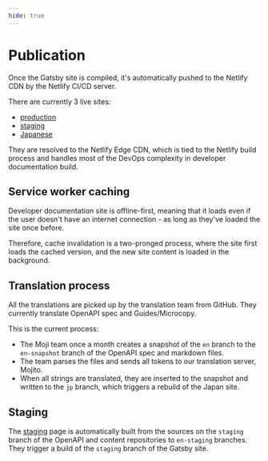 ```yaml
---
hide: true
---
```


<!-- does not need translation -->

# Publication

Once the Gatsby site is compiled, it's automatically pushed to
the Netlify CDN by the Netlify CI/CD server.

There are currently 3 live sites:

- [production]
- [staging]
- [Japanese]

They are resolved to the Netlify Edge CDN, which is tied to the
Netlify build process and handles most of the DevOps complexity
in developer documentation build.

## Service worker caching

Developer documentation site is offline-first, meaning
that it loads even if the user doesn't have an internet connection -
as long as they've loaded the site once before.

Therefore, cache invalidation is a two-pronged process, where the site first
loads the cached version, and the new site content is loaded in
the background.

## Translation process

All the translations are picked up by the translation team from GitHub.
They currently translate OpenAPI spec and Guides/Microcopy.

This is the current process:

<!-- markdownlint-disable line-length -->

- The Moji team once a month creates a snapshot of the `en` branch to the `en-snapshot` branch of the OpenAPI spec and markdown files.
- The team parses the files and sends all tokens to our translation server, Mojito.
- When all strings are translated, they are inserted to the snapshot and
written to the `jp` branch, which triggers a rebuild of the Japan site.

<!-- markdownlint-enable line-length -->

## Staging

The [staging] page is automatically built from the sources on the `staging`
branch of the OpenAPI and content repositories to `en-staging` branches.
They trigger a build of the `staging` branch of the Gatsby site.

[production]: https://developer.box.com
[staging]: https://staging.developer.box.com
[Japanese]: https://ja.developer.box.com
